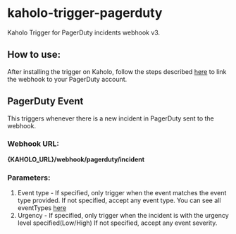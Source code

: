 # kaholo-trigger-pagerduty
Kaholo Trigger for PagerDuty incidents webhook v3.

## How to use:
After installing the trigger on Kaholo, follow the steps described [here](https://support.pagerduty.com/docs/webhooks) to link the webhook to your PagerDuty account.

## PagerDuty Event
This triggers whenever there is a new incident in PagerDuty sent to the webhook.

### Webhook URL:
**{KAHOLO_URL}/webhook/pagerduty/incident**

### Parameters:
1) Event type - If specified, only trigger when the event matches the event type provided. If not specified, accept any event type.
  You can see all eventTypes [here](https://developer.pagerduty.com/docs/webhooks/v3-overview/#event-types)
3) Urgency - If specified, only trigger when the incident is with the urgency level specified(Low/High)
  If not specified, accept any event severity.
